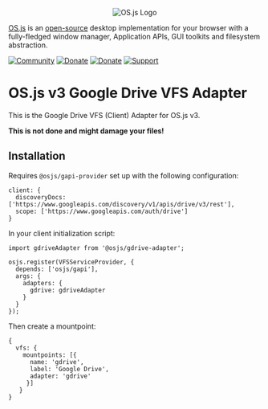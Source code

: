 <p align="center">
  <img alt="OS.js Logo" src="https://raw.githubusercontent.com/os-js/gfx/master/logo-big.png" />
</p>

[OS.js](https://www.os-js.org/) is an [open-source](https://raw.githubusercontent.com/os-js/OS.js/master/LICENSE) desktop implementation for your browser with a fully-fledged window manager, Application APIs, GUI toolkits and filesystem abstraction.

[![Community](https://img.shields.io/badge/join-community-green.svg)](https://community.os-js.org/)
[![Donate](https://img.shields.io/badge/liberapay-donate-yellowgreen.svg)](https://liberapay.com/os-js/)
[![Donate](https://img.shields.io/badge/paypal-donate-yellow.svg)](https://www.paypal.com/cgi-bin/webscr?cmd=_donations&business=andersevenrud%40gmail%2ecom&lc=NO&currency_code=USD&bn=PP%2dDonationsBF%3abtn_donate_SM%2egif%3aNonHosted)
[![Support](https://img.shields.io/badge/patreon-support-orange.svg)](https://www.patreon.com/user?u=2978551&ty=h&u=2978551)

# OS.js v3 Google Drive VFS Adapter

This is the Google Drive VFS (Client) Adapter for OS.js v3.

**This is not done and might damage your files!**

## Installation

Requires `@osjs/gapi-provider` set up with the following configuration:

```
client: {
  discoveryDocs: ['https://www.googleapis.com/discovery/v1/apis/drive/v3/rest'],
  scope: ['https://www.googleapis.com/auth/drive']
}
```

In your client initialization script:

```
import gdriveAdapter from '@osjs/gdrive-adapter';

osjs.register(VFSServiceProvider, {
  depends: ['osjs/gapi'],
  args: {
    adapters: {
      gdrive: gdriveAdapter
    }
  }
});
```

Then create a mountpoint:

```
{
  vfs: {
    mountpoints: [{
      name: 'gdrive',
      label: 'Google Drive',
      adapter: 'gdrive'
     }]
   }
}
```
